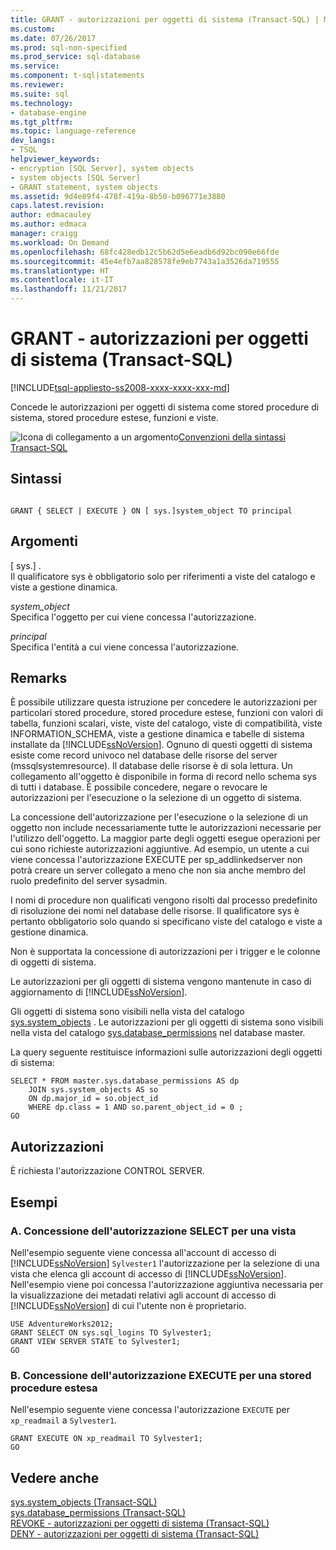 ```yaml
---
title: GRANT - autorizzazioni per oggetti di sistema (Transact-SQL) | Microsoft Docs
ms.custom: 
ms.date: 07/26/2017
ms.prod: sql-non-specified
ms.prod_service: sql-database
ms.service: 
ms.component: t-sql|statements
ms.reviewer: 
ms.suite: sql
ms.technology:
- database-engine
ms.tgt_pltfrm: 
ms.topic: language-reference
dev_langs:
- TSQL
helpviewer_keywords:
- encryption [SQL Server], system objects
- system objects [SQL Server]
- GRANT statement, system objects
ms.assetid: 9d4e89f4-478f-419a-8b50-b096771e3880
caps.latest.revision: 
author: edmacauley
ms.author: edmaca
manager: craigg
ms.workload: On Demand
ms.openlocfilehash: 68fc428edb12c5b62d5e6eadb6d92bc090e66fde
ms.sourcegitcommit: 45e4efb7aa828578fe9eb7743a1a3526da719555
ms.translationtype: HT
ms.contentlocale: it-IT
ms.lasthandoff: 11/21/2017
---
```

# <a name="grant-system-object-permissions-transact-sql"></a>GRANT - autorizzazioni per oggetti di sistema (Transact-SQL)
[!INCLUDE[tsql-appliesto-ss2008-xxxx-xxxx-xxx-md](../../includes/tsql-appliesto-ss2008-xxxx-xxxx-xxx-md.md)]

  Concede le autorizzazioni per oggetti di sistema come stored procedure di sistema, stored procedure estese, funzioni e viste.  
  
 ![Icona di collegamento a un argomento](../../database-engine/configure-windows/media/topic-link.gif "Icona di collegamento a un argomento")[Convenzioni della sintassi Transact-SQL](../../t-sql/language-elements/transact-sql-syntax-conventions-transact-sql.md)  
  
## <a name="syntax"></a>Sintassi  
  
```  
  
GRANT { SELECT | EXECUTE } ON [ sys.]system_object TO principal   
```  
  
## <a name="arguments"></a>Argomenti  
 [ sys.] .  
 Il qualificatore sys è obbligatorio solo per riferimenti a viste del catalogo e viste a gestione dinamica.  
  
 *system_object*  
 Specifica l'oggetto per cui viene concessa l'autorizzazione.  
  
 *principal*  
 Specifica l'entità a cui viene concessa l'autorizzazione.  
  
## <a name="remarks"></a>Remarks  
 È possibile utilizzare questa istruzione per concedere le autorizzazioni per particolari stored procedure, stored procedure estese, funzioni con valori di tabella, funzioni scalari, viste, viste del catalogo, viste di compatibilità, viste INFORMATION_SCHEMA, viste a gestione dinamica e tabelle di sistema installate da [!INCLUDE[ssNoVersion](../../includes/ssnoversion-md.md)]. Ognuno di questi oggetti di sistema esiste come record univoco nel database delle risorse del server (mssqlsystemresource). Il database delle risorse è di sola lettura. Un collegamento all'oggetto è disponibile in forma di record nello schema sys di tutti i database. È possibile concedere, negare o revocare le autorizzazioni per l'esecuzione o la selezione di un oggetto di sistema.  
  
 La concessione dell'autorizzazione per l'esecuzione o la selezione di un oggetto non include necessariamente tutte le autorizzazioni necessarie per l'utilizzo dell'oggetto. La maggior parte degli oggetti esegue operazioni per cui sono richieste autorizzazioni aggiuntive. Ad esempio, un utente a cui viene concessa l'autorizzazione EXECUTE per sp_addlinkedserver non potrà creare un server collegato a meno che non sia anche membro del ruolo predefinito del server sysadmin.  
  
 I nomi di procedure non qualificati vengono risolti dal processo predefinito di risoluzione dei nomi nel database delle risorse. Il qualificatore sys è pertanto obbligatorio solo quando si specificano viste del catalogo e viste a gestione dinamica.  
  
 Non è supportata la concessione di autorizzazioni per i trigger e le colonne di oggetti di sistema.  
  
 Le autorizzazioni per gli oggetti di sistema vengono mantenute in caso di aggiornamento di [!INCLUDE[ssNoVersion](../../includes/ssnoversion-md.md)].  
  
 Gli oggetti di sistema sono visibili nella vista del catalogo [sys.system_objects](../../relational-databases/system-catalog-views/sys-system-objects-transact-sql.md) . Le autorizzazioni per gli oggetti di sistema sono visibili nella vista del catalogo [sys.database_permissions](../../relational-databases/system-catalog-views/sys-database-permissions-transact-sql.md) nel database master.  
  
 La query seguente restituisce informazioni sulle autorizzazioni degli oggetti di sistema:  
  
```  
SELECT * FROM master.sys.database_permissions AS dp   
    JOIN sys.system_objects AS so  
    ON dp.major_id = so.object_id  
    WHERE dp.class = 1 AND so.parent_object_id = 0 ;  
GO  
```  
  
## <a name="permissions"></a>Autorizzazioni  
 È richiesta l'autorizzazione CONTROL SERVER.  
  
## <a name="examples"></a>Esempi  
  
### <a name="a-granting-select-permission-on-a-view"></a>A. Concessione dell'autorizzazione SELECT per una vista  
 Nell'esempio seguente viene concessa all'account di accesso di [!INCLUDE[ssNoVersion](../../includes/ssnoversion-md.md)] `Sylvester1` l'autorizzazione per la selezione di una vista che elenca gli account di accesso di [!INCLUDE[ssNoVersion](../../includes/ssnoversion-md.md)]. Nell'esempio viene poi concessa l'autorizzazione aggiuntiva necessaria per la visualizzazione dei metadati relativi agli account di accesso di [!INCLUDE[ssNoVersion](../../includes/ssnoversion-md.md)] di cui l'utente non è proprietario.  
  
```  
USE AdventureWorks2012;  
GRANT SELECT ON sys.sql_logins TO Sylvester1;  
GRANT VIEW SERVER STATE to Sylvester1;  
GO  
```  
  
### <a name="b-granting-execute-permission-on-an-extended-stored-procedure"></a>B. Concessione dell'autorizzazione EXECUTE per una stored procedure estesa  
 Nell'esempio seguente viene concessa l'autorizzazione `EXECUTE` per `xp_readmail` a `Sylvester1`.  
  
```  
GRANT EXECUTE ON xp_readmail TO Sylvester1;  
GO  
```  
  
## <a name="see-also"></a>Vedere anche  
 [sys.system_objects &#40;Transact-SQL&#41;](../../relational-databases/system-catalog-views/sys-system-objects-transact-sql.md)   
 [sys.database_permissions &#40;Transact-SQL&#41;](../../relational-databases/system-catalog-views/sys-database-permissions-transact-sql.md)   
 [REVOKE - autorizzazioni per oggetti di sistema &#40;Transact-SQL&#41;](../../t-sql/statements/revoke-system-object-permissions-transact-sql.md)   
 [DENY - autorizzazioni per oggetti di sistema &#40;Transact-SQL&#41;](../../t-sql/statements/deny-system-object-permissions-transact-sql.md)  
  
  
